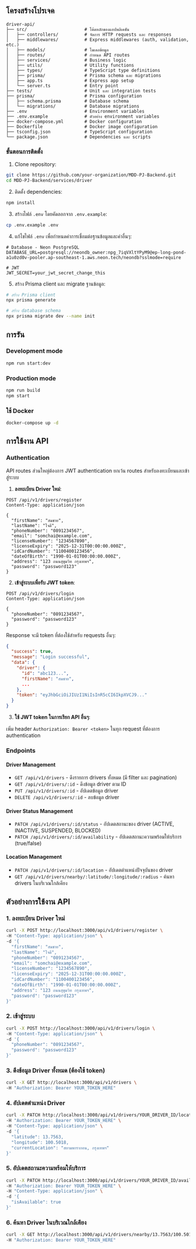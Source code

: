 ## โครงสร้างโปรเจค

```
driver-api/
├── src/                      # โค้ดหลักของแอปพลิเคชัน
│   ├── controllers/          # จัดการ HTTP requests และ responses
│   ├── middlewares/          # Express middlewares (auth, validation, etc.)
│   ├── models/               # โมเดลข้อมูล
│   ├── routes/               # กำหนด API routes
│   ├── services/             # Business logic
│   ├── utils/                # Utility functions
│   ├── types/                # TypeScript type definitions
│   ├── prisma/               # Prisma schema และ migrations
│   ├── app.ts                # Express app setup
│   └── server.ts             # Entry point
├── tests/                    # Unit และ integration tests
├── prisma/                   # Prisma configuration
│   ├── schema.prisma         # Database schema
│   └── migrations/           # Database migrations
├── .env                      # Environment variables
├── .env.example              # ตัวอย่าง environment variables
├── docker-compose.yml        # Docker configuration
├── Dockerfile                # Docker image configuration
├── tsconfig.json             # TypeScript configuration
└── package.json              # Dependencies และ scripts
```

### ขั้นตอนการติดตั้ง

1. Clone repository:

```bash
git clone https://github.com/your-organization/MDD-PJ-Backend.git
cd MDD-PJ-Backend/services/driver
```

2. ติดตั้ง dependencies:

```bash
npm install
```

3. สร้างไฟล์ `.env` โดยคัดลอกจาก `.env.example`:

```bash
cp .env.example .env
```

4. แก้ไขไฟล์ `.env` เพื่อกำหนดค่าการเชื่อมต่อฐานข้อมูลและค่าอื่นๆ:

```
# Database - Neon PostgreSQL
DATABASE_URL=postgresql://neondb_owner:npg_7iqVXltYPyM9@ep-long-pond-a1u0zd0v-pooler.ap-southeast-1.aws.neon.tech/neondb?sslmode=require

# JWT
JWT_SECRET=your_jwt_secret_change_this
```

5. สร้าง Prisma client และ migrate ฐานข้อมูล:

```bash
# สร้าง Prisma client
npx prisma generate

# สร้าง database schema
npx prisma migrate dev --name init
```

## การรัน

### Development mode

```bash
npm run start:dev
```

### Production mode

```bash
npm run build
npm start
```

### ใช้ Docker

```bash
docker-compose up -d
```

## การใช้งาน API

### Authentication

API routes ส่วนใหญ่ต้องการ JWT authentication ยกเว้น routes สำหรับลงทะเบียนและเข้าสู่ระบบ

1. **ลงทะเบียน Driver ใหม่**:

```http
POST /api/v1/drivers/register
Content-Type: application/json

{
  "firstName": "สมชาย",
  "lastName": "ใจดี",
  "phoneNumber": "0891234567",
  "email": "somchai@example.com",
  "licenseNumber": "1234567890",
  "licenseExpiry": "2025-12-31T00:00:00.000Z",
  "idCardNumber": "1100400123456",
  "dateOfBirth": "1990-01-01T00:00:00.000Z",
  "address": "123 ถนนสุขุมวิท กรุงเทพฯ",
  "password": "password123"
}
```

2. **เข้าสู่ระบบเพื่อรับ JWT token**:

```http
POST /api/v1/drivers/login
Content-Type: application/json

{
  "phoneNumber": "0891234567",
  "password": "password123"
}
```

Response จะมี token ที่ต้องใช้สำหรับ requests อื่นๆ:

```json
{
  "success": true,
  "message": "Login successful",
  "data": {
    "driver": {
      "id": "abc123...",
      "firstName": "สมชาย",
      ...
    },
    "token": "eyJhbGciOiJIUzI1NiIsInR5cCI6IkpXVCJ9..."
  }
}
```

3. **ใช้ JWT token ในการเรียก API อื่นๆ**:

เพิ่ม header `Authorization: Bearer <token>` ในทุก request ที่ต้องการ authentication

### Endpoints

#### Driver Management

- `GET /api/v1/drivers` - ดึงรายการ drivers ทั้งหมด (มี filter และ pagination)
- `GET /api/v1/drivers/:id` - ดึงข้อมูล driver ตาม ID
- `PUT /api/v1/drivers/:id` - อัปเดตข้อมูล driver
- `DELETE /api/v1/drivers/:id` - ลบข้อมูล driver

#### Driver Status Management

- `PATCH /api/v1/drivers/:id/status` - อัปเดตสถานะของ driver (ACTIVE, INACTIVE, SUSPENDED, BLOCKED)
- `PATCH /api/v1/drivers/:id/availability` - อัปเดตสถานะความพร้อมให้บริการ (true/false)

#### Location Management

- `PATCH /api/v1/drivers/:id/location` - อัปเดตตำแหน่งปัจจุบันของ driver
- `GET /api/v1/drivers/nearby/:latitude/:longitude/:radius` - ค้นหา drivers ในบริเวณใกล้เคียง

## ตัวอย่างการใช้งาน API

### 1. ลงทะเบียน Driver ใหม่

```bash
curl -X POST http://localhost:3000/api/v1/drivers/register \
-H "Content-Type: application/json" \
-d '{
  "firstName": "สมชาย",
  "lastName": "ใจดี",
  "phoneNumber": "0891234567",
  "email": "somchai@example.com",
  "licenseNumber": "1234567890",
  "licenseExpiry": "2025-12-31T00:00:00.000Z",
  "idCardNumber": "1100400123456",
  "dateOfBirth": "1990-01-01T00:00:00.000Z",
  "address": "123 ถนนสุขุมวิท กรุงเทพฯ",
  "password": "password123"
}'
```

### 2. เข้าสู่ระบบ

```bash
curl -X POST http://localhost:3000/api/v1/drivers/login \
-H "Content-Type: application/json" \
-d '{
  "phoneNumber": "0891234567",
  "password": "password123"
}'
```

### 3. ดึงข้อมูล Driver ทั้งหมด (ต้องใช้ token)

```bash
curl -X GET http://localhost:3000/api/v1/drivers \
-H "Authorization: Bearer YOUR_TOKEN_HERE"
```

### 4. อัปเดตตำแหน่ง Driver

```bash
curl -X PATCH http://localhost:3000/api/v1/drivers/YOUR_DRIVER_ID/location \
-H "Authorization: Bearer YOUR_TOKEN_HERE" \
-H "Content-Type: application/json" \
-d '{
  "latitude": 13.7563,
  "longitude": 100.5018,
  "currentLocation": "สยามพารากอน, กรุงเทพฯ"
}'
```

### 5. อัปเดตสถานะความพร้อมให้บริการ

```bash
curl -X PATCH http://localhost:3000/api/v1/drivers/YOUR_DRIVER_ID/availability \
-H "Authorization: Bearer YOUR_TOKEN_HERE" \
-H "Content-Type: application/json" \
-d '{
  "isAvailable": true
}'
```

### 6. ค้นหา Driver ในบริเวณใกล้เคียง

```bash
curl -X GET http://localhost:3000/api/v1/drivers/nearby/13.7563/100.5018/5 \
-H "Authorization: Bearer YOUR_TOKEN_HERE"
```
